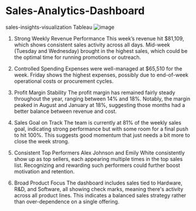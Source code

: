 # Sales-Analytics-Dashboard
sales-insights-visualization Tableau
![image](https://github.com/user-attachments/assets/5f622355-d859-4631-89fd-62900c437a8f)
1. Strong Weekly Revenue Performance
This week’s revenue hit $81,109, which shows consistent sales activity across all days. Mid-week (Tuesday and Wednesday) brought in the highest sales, which could be the optimal time for running promotions or outreach.

2. Controlled Spending
Expenses were well-managed at $65,510 for the week. Friday shows the highest expenses, possibly due to end-of-week operational costs or procurement cycles.

3. Profit Margin Stability
The profit margin has remained fairly steady throughout the year, ranging between 14% and 18%. Notably, the margin peaked in August and January at 18%, suggesting those months had a better balance between revenue and cost.

4. Sales Goal on Track
The team is currently at 81% of the weekly sales goal, indicating strong performance but with some room for a final push to hit 100%. This suggests good momentum that just needs a bit more to close the week strong.

5. Consistent Top Performers
Alex Johnson and Emily White consistently show up as top sellers, each appearing multiple times in the top sales list. Recognizing and rewarding such performers could further boost motivation and retention.

6. Broad Product Focus
The dashboard includes sales tied to Hardware, R&D, and Software, all showing check marks, meaning there's activity across all product lines. This indicates a balanced sales strategy rather than over-dependence on a single offering.
